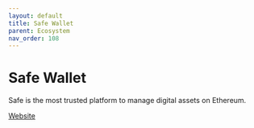 ```yaml
---
layout: default
title: Safe Wallet
parent: Ecosystem
nav_order: 108
---
```

# Safe Wallet

Safe is the most trusted platform to manage digital assets on Ethereum.

[Website](https://safe.global/)